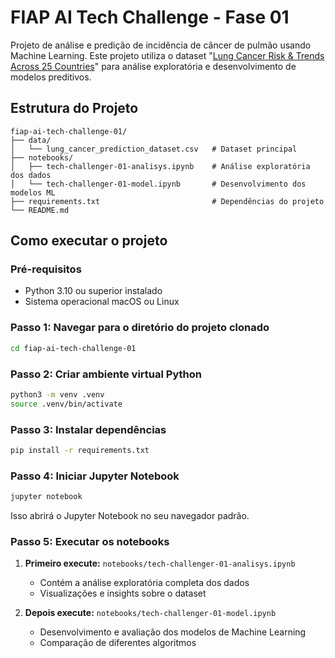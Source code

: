 # FIAP AI Tech Challenge - Fase 01

Projeto de análise e predição de incidência de câncer de pulmão usando Machine Learning. Este projeto utiliza o dataset "[Lung Cancer Risk & Trends Across 25 Countries](https://www.kaggle.com/datasets/ankushpanday1/lung-cancer-risk-and-trends-across-25-countries/data)" para análise exploratória e desenvolvimento de modelos preditivos.

## Estrutura do Projeto

```
fiap-ai-tech-challenge-01/
├── data/
│   └── lung_cancer_prediction_dataset.csv   # Dataset principal
├── notebooks/
│   ├── tech-challenger-01-analisys.ipynb    # Análise exploratória dos dados
│   └── tech-challenger-01-model.ipynb       # Desenvolvimento dos modelos ML
├── requirements.txt                         # Dependências do projeto
└── README.md
```

## Como executar o projeto

### Pré-requisitos

- Python 3.10 ou superior instalado
- Sistema operacional macOS ou Linux

### Passo 1: Navegar para o diretório do projeto clonado

```bash
cd fiap-ai-tech-challenge-01
```

### Passo 2: Criar ambiente virtual Python

```bash
python3 -m venv .venv
source .venv/bin/activate
```

### Passo 3: Instalar dependências

```bash
pip install -r requirements.txt
```

### Passo 4: Iniciar Jupyter Notebook

```bash
jupyter notebook
```

Isso abrirá o Jupyter Notebook no seu navegador padrão.

### Passo 5: Executar os notebooks

1. **Primeiro execute:** `notebooks/tech-challenger-01-analisys.ipynb`
   - Contém a análise exploratória completa dos dados
   - Visualizações e insights sobre o dataset

2. **Depois execute:** `notebooks/tech-challenger-01-model.ipynb`
   - Desenvolvimento e avaliação dos modelos de Machine Learning
   - Comparação de diferentes algoritmos
